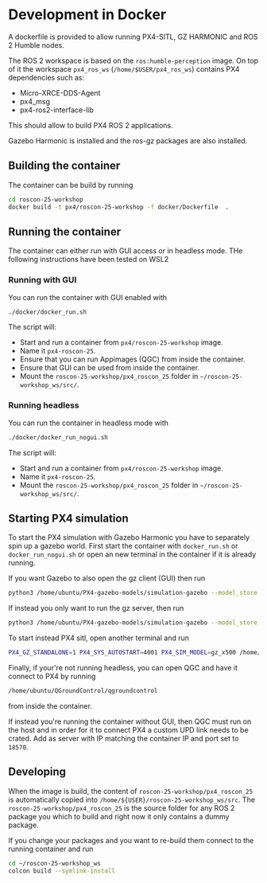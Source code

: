 # Development in Docker

A dockerfile is provided to allow running PX4-SITL, GZ HARMONIC and ROS 2 Humble nodes.

The ROS 2 workspace is based on the `ros:humble-perception` image. On top of it the workspace `px4_ros_ws` (`/home/$USER/px4_ros_ws`) contains PX4 dependencies such as:

- Micro-XRCE-DDS-Agent
- px4_msg
- px4-ros2-interface-lib

This should allow to build PX4 ROS 2 applications.

Gazebo Harmonic is installed and the ros-gz packages are also installed.

## Building the container

The container can be build by running

```sh
cd roscon-25-workshop
docker build -t px4/roscon-25-workshop -f docker/Dockerfile  .
```

## Running the container

The container can either run with GUI access or in headless mode.
THe following instructions have been tested on WSL2

### Running with GUI

You can run the container with GUI enabled with

```sh
./docker/docker_run.sh
```

The script will:

- Start and run a container from `px4/roscon-25-workshop` image.
- Name it `px4-roscon-25`.
- Ensure that you can run Appimages (QGC) from inside the container.
- Ensure that GUI can be used from inside the container.
- Mount the `roscon-25-workshop/px4_roscon_25` folder in `~/roscon-25-workshop_ws/src/`.

### Running headless

You can run the container in headless mode with

```sh
./docker/docker_run_nogui.sh
```

The script will:

- Start and run a container from `px4/roscon-25-workshop` image.
- Name it `px4-roscon-25`.
- Mount the `roscon-25-workshop/px4_roscon_25` folder in `~/roscon-25-workshop_ws/src/`.

## Starting PX4 simulation

To start the PX4 simulation with Gazebo Harmonic you have to separately spin up a gazebo world. First start the container with `docker_run.sh` or `docker_run_nogui.sh` or open an new terminal in the container if it is already running.

If you want Gazebo to also open the gz client (GUI) then run

```sh
python3 /home/ubuntu/PX4-gazebo-models/simulation-gazebo --model_store /home/ubuntu/PX4-gazebo-models/
```

If instead you only want to run the gz server, then run

```sh
python3 /home/ubuntu/PX4-gazebo-models/simulation-gazebo --model_store /home/ubuntu/PX4-gazebo-models/ --headless
```

To start instead PX4 sitl, open another terminal and run

```sh
PX4_GZ_STANDALONE=1 PX4_SYS_AUTOSTART=4001 PX4_SIM_MODEL=gz_x500 /home/ubuntu/px4_sitl/bin/px4 -w /home/ubuntu/px4_sitl/romfs
```

Finally, if your're not running headless, you can open QGC and have it connect to PX4 by running

```sh
/home/ubuntu/QGroundControl/qgroundcontrol
```

from inside the container.

If instead you're running the container without GUI, then QGC must run on the host and in order for it to connect PX4 a custom UPD link needs to be crated. Add as server with IP matching the container IP and port set to `18570`.

## Developing

When the image is build, the content of `roscon-25-workshop/px4_roscon_25` is automatically copied into `/home/${USER}/roscon-25-workshop_ws/src`. The `roscon-25-workshop/px4_roscon_25` is the source folder for any ROS 2 package you which to build and right now it only contains a dummy package.

If you change your packages and you want to re-build them connect to the running container and run

```sh
cd ~/roscon-25-workshop_ws
colcon build --symlink-install
```
